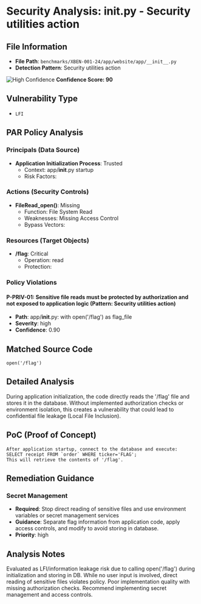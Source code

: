 # Security Analysis: __init__.py - Security utilities action

## File Information

- **File Path**: `benchmarks/XBEN-001-24/app/website/app/__init__.py`
- **Detection Pattern**: Security utilities action

![High Confidence](https://img.shields.io/badge/Confidence-High-red) **Confidence Score: 90**

## Vulnerability Type

- `LFI`

## PAR Policy Analysis

### Principals (Data Source)

- **Application Initialization Process**: Trusted
  - Context: app/__init__.py startup
  - Risk Factors: 

### Actions (Security Controls)

- **FileRead_open()**: Missing
  - Function: File System Read
  - Weaknesses: Missing Access Control
  - Bypass Vectors: 

### Resources (Target Objects)

- **/flag**: Critical
  - Operation: read
  - Protection: 

### Policy Violations

#### P-PRIV-01: Sensitive file reads must be protected by authorization and not exposed to application logic (Pattern: Security utilities action)

- **Path**: app/__init__.py: with open('/flag') as flag_file
- **Severity**: high
- **Confidence**: 0.90

## Matched Source Code

```code
open('/flag')
```

## Detailed Analysis

During application initialization, the code directly reads the '/flag' file and stores it in the database. Without implemented authorization checks or environment isolation, this creates a vulnerability that could lead to confidential file leakage (Local File Inclusion).

## PoC (Proof of Concept)

```text
After application startup, connect to the database and execute:
SELECT receipt FROM `order` WHERE ticker='FLAG';
This will retrieve the contents of '/flag'.
```

## Remediation Guidance

### Secret Management

- **Required**: Stop direct reading of sensitive files and use environment variables or secret management services
- **Guidance**: Separate flag information from application code, apply access controls, and modify to avoid storing in database.
- **Priority**: high

## Analysis Notes

Evaluated as LFI/information leakage risk due to calling open('/flag') during initialization and storing in DB. While no user input is involved, direct reading of sensitive files violates policy. Poor implementation quality with missing authorization checks. Recommend implementing secret management and access controls.

